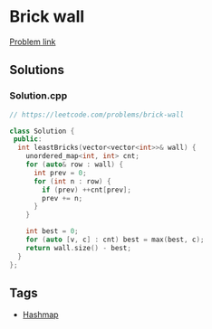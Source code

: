 # Brick wall

[Problem link](https://leetcode.com/problems/brick-wall)

## Solutions


### Solution.cpp
```cpp
// https://leetcode.com/problems/brick-wall

class Solution {
 public:
  int leastBricks(vector<vector<int>>& wall) {
    unordered_map<int, int> cnt;
    for (auto& row : wall) {
      int prev = 0;
      for (int n : row) {
        if (prev) ++cnt[prev];
        prev += n;
      }
    }

    int best = 0;
    for (auto [v, c] : cnt) best = max(best, c);
    return wall.size() - best;
  }
};
```
## Tags

* [Hashmap](/Collections/hashmap.md#hashmap)
